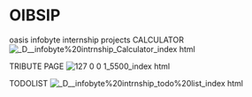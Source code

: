 # OIBSIP
oasis infobyte internship projects
CALCULATOR
![_D__infobyte%20intrnship_Calculator_index html](https://github.com/ashmit0023/OIBSIP/assets/128181934/6fd3e739-4525-4ac1-813f-56c88dec33d1)

TRIBUTE PAGE
![127 0 0 1_5500_index html](https://github.com/ashmit0023/OIBSIP/assets/128181934/349a6487-6f5a-41aa-82f5-5a1706180702)

TODOLIST
![_D__infobyte%20intrnship_todo%20list_index html](https://github.com/ashmit0023/OIBSIP/assets/128181934/0896c3a9-af48-450b-9383-28e3a925e5fe)

